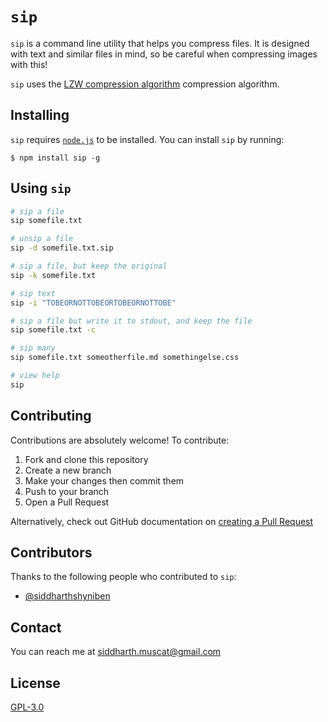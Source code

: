 # `sip`

`sip` is a command line utility that helps you compress files. It is designed
with text and similar files in mind, so be careful when compressing images with
this!

`sip` uses the [LZW compression algorithm][lzw] compression algorithm.

## Installing

`sip` requires [`node.js`][node] to be installed. You can install `sip` 
by running:

```console
$ npm install sip -g
```

## Using `sip`

```sh
# sip a file
sip somefile.txt

# unsip a file
sip -d somefile.txt.sip

# sip a file, but keep the original
sip -k somefile.txt

# sip text
sip -i "TOBEORNOTTOBEORTOBEORNOTTOBE"

# sip a file but write it to stdout, and keep the file
sip somefile.txt -c

# sip many
sip somefile.txt someotherfile.md somethingelse.css

# view help
sip
```

## Contributing

Contributions are absolutely welcome! To contribute:

1. Fork and clone this repository
2. Create a new branch
3. Make your changes then commit them
4. Push to your branch
5. Open a Pull Request

Alternatively, check out GitHub documentation on [creating a Pull Request][pr]

## Contributors

Thanks to the following people who contributed to `sip`:

- [@siddharthshyniben](https://github.com/siddharthshyniben)

## Contact

You can reach me at <siddharth.muscat@gmail.com>

## License

[GPL-3.0](./LICENSE)

[lzw]: https://en.wikipedia.org/wiki/Lempel%E2%80%93Ziv%E2%80%93Welch
[node]: https://nodejs.org
[pr]: https://help.github.com/en/github/collaborating-with-issues-and-pull-requests/creating-a-pull-request
